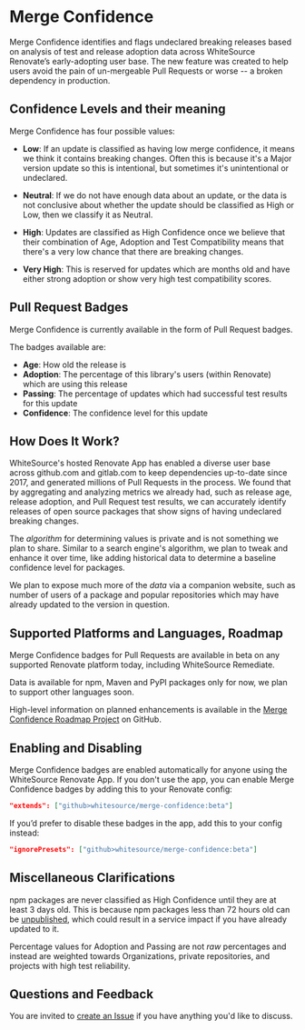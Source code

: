 # Merge Confidence

Merge Confidence identifies and flags undeclared breaking releases based on analysis of test and release adoption data across WhiteSource Renovate’s early-adopting user base.
The new feature was created to help users avoid the pain of un-mergeable Pull Requests or worse -- a broken dependency in production.

## Confidence Levels and their meaning

Merge Confidence has four possible values:

- **Low**: If an update is classified as having low merge confidence, it means we think it contains breaking changes. Often this is because it's a Major version update so this is intentional, but sometimes it's unintentional or undeclared.

- **Neutral**: If we do not have enough data about an update, or the data is not conclusive about whether the update should be classified as High or Low, then we classify it as Neutral.

- **High**: Updates are classified as High Confidence once we believe that their combination of Age, Adoption and Test Compatibility means that there's a very low chance that there are breaking changes.

- **Very High**: This is reserved for updates which are months old and have either strong adoption or show very high test compatibility scores.

## Pull Request Badges

Merge Confidence is currently available in the form of Pull Request badges.

The badges available are:

- **Age**: How old the release is
- **Adoption**: The percentage of this library's users (within Renovate) which are using this release
- **Passing**: The percentage of updates which had successful test results for this update
- **Confidence**: The confidence level for this update

## How Does It Work?

WhiteSource's hosted Renovate App has enabled a diverse user base across github.com and gitlab.com to keep dependencies up-to-date since 2017, and generated millions of Pull Requests in the process.
We found that by aggregating and analyzing metrics we already had, such as release age, release adoption, and Pull Request test results, we can accurately identify releases of open source packages that show signs of having undeclared breaking changes.

The _algorithm_ for determining values is private and is not something we plan to share.
Similar to a search engine's algorithm, we plan to tweak and enhance it over time, like adding historical data to determine a baseline confidence level for packages.

We plan to expose much more of the _data_ via a companion website, such as number of users of a package and popular repositories which may have already updated to the version in question.

## Supported Platforms and Languages, Roadmap

Merge Confidence badges for Pull Requests are available in beta on any supported Renovate platform today, including WhiteSource Remediate.

Data is available for npm, Maven and PyPI packages only for now, we plan to support other languages soon.

High-level information on planned enhancements is available in the [Merge Confidence Roadmap Project](https://github.com/whitesource/merge-confidence/projects/1) on GitHub.

## Enabling and Disabling

Merge Confidence badges are enabled automatically for anyone using the WhiteSource Renovate App.
If you don't use the app, you can enable Merge Confidence badges by adding this to your Renovate config:
```json
"extends": ["github>whitesource/merge-confidence:beta"]
```

If you’d prefer to disable these badges in the app, add this to your config instead:
```json
"ignorePresets": ["github>whitesource/merge-confidence:beta"]
```

## Miscellaneous Clarifications

npm packages are never classified as High Confidence until they are at least 3 days old.
This is because npm packages less than 72 hours old can be [unpublished](https://docs.npmjs.com/unpublishing-packages-from-the-registry/), which could result in a service impact if you have already updated to it.

Percentage values for Adoption and Passing are not _raw_ percentages and instead are weighted towards Organizations, private repositories, and projects with high test reliability.

## Questions and Feedback

You are invited to [create an Issue](https://github.com/whitesource/merge-confidence/issues/new) if you have anything you'd like to discuss.
